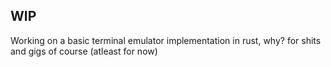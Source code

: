## WIP

Working on a basic terminal emulator implementation in rust, why? for shits and gigs of course (atleast for now)
